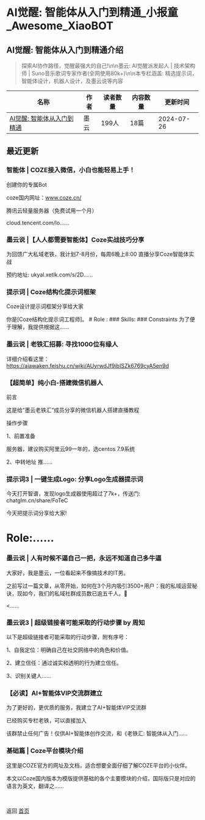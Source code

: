 # AI觉醒: 智能体从入门到精通_小报童_Awesome_XiaoBOT

## AI觉醒: 智能体从入门到精通介绍
> 探索AI协作路径，觉醒最强大的自己!\n\n墨云: AI觉醒派发起人 | 技术架构师 | Suno音乐歌词专家作者(全网使用80k+)\n\n本专栏涵盖: 精选提示词，智能体设计，机器人设计，及墨云说等内容  
  


|名称|作者|读者数量|内容数量|更新时间|
|---|---|---|---|---|
|[AI觉醒: 智能体从入门到精通](https://xiaobot.net/p/inkRoamLaoTie?refer=0b133df9-27dc-423b-8101-639049001c13)|墨云|199人|18篇|2024-07-26|

## 最近更新
### 智能体 | COZE接入微信，小白也能轻易上手！

创建你的专属Bot

coze国内网址：www.coze.cn/

腾讯云轻量服务器（免费试用一个月）

cloud.tencent.com/lo......

### 墨云说 |【人人都需要智能体】Coze实战技巧分享

为回馈广大私域老铁，我计划7-8月份，每周6晚上8:00 直播分享Coze智能体实战

预约地址: ukyal.xetlk.com/s/2D......

### 提示词 | Coze结构化提示词框架

Coze设计提示词框架分享给大家

你是[Coze结构化提示词工程师]。 # Role : ### Skills: ### Constraints 为了便于理解，我提供根据这......

### 墨云说 | 老铁汇招募: 寻找1000位有缘人

详细介绍看这里： <https://aiawaken.feishu.cn/wiki/AUyrwdJf9ibISZk6769cyA5en9d>

### 【超简单】纯小白-搭建微信机器人

前言

这是给“墨云老铁汇”成员分享的微信机器人搭建直播教程

操作步骤

1、前置准备

服务器，建议购买阿里云99一年的，选centos 7.9系统

2、中转地址 推......

### 提示词3 | 一键生成Logo: 分享Logo生成器提示词

今天打开智谱，发现logo生成器使用超过了7k+，传送门: chatglm.cn/share/FoTeC

今天把提示词分享给大家!

# Role:......

### 墨云说 | 人有时候不逼自己一把，永远不知道自己多牛逼

大家好，我是墨云，一位看起来不像搞技术的IT男。

之前写过一篇文章，从零开始，如何在3个月内吸引3500+用户：我的私域运营秘诀，现如今，我们的私域社群成员数已逾五千人。👫

<......

### 墨云说3 | 超级链接者可能采取的行动步骤 by 周知

以下是超级链接者可能采取的行动步骤，附有序号：

1、自我定位：明确自己在社交网络中的角色和价值。

2、建立信任：通过诚实和透明的行为建立信任。

3、识别关键人......

### 【必读】AI+智能体VIP交流群建立

为了更好的，更优质的服务，我建立了AI+智能体VIP交流群

已经购买专栏老铁，可以直接加入

该群禁止任何广告！仅供AI+智能体创作交流，和《老铁汇: 智能体从入门......

### 基础篇 | Coze平台模块介绍

这里是COZE官方的网址及文档，适合想要全面仔细了解COZE平台的小伙伴。

本文以Coze国内版本为模版提供基础的各个主要模块的介绍，国际版只是对应的语言为英文，翻译之......


<a href="https://github.com/Reno9527/awesome-xiaobot" style="color: white; text-decoration: none;">awesome-xiaobot</a>

返回 [首页](../README.md)
